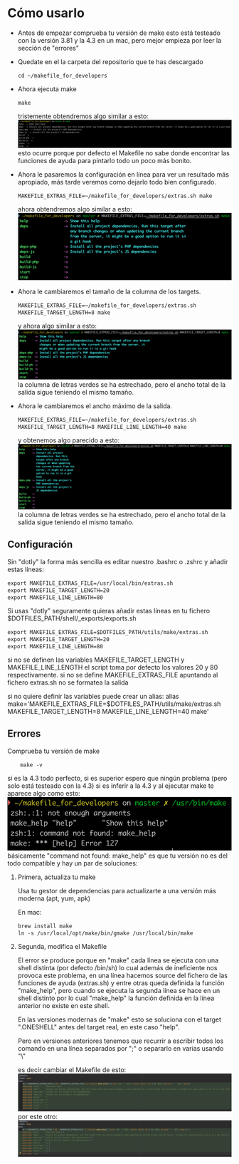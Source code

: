 # Cómo usarlo
- Antes de empezar comprueba tu versión de make esto está testeado con la versión 3.81 y la 4.3 en un mac, pero mejor empieza por leer la sección de "errores"

- Quedate en el la carpeta del repositorio que te has descargado
    ```
    cd ~/makefile_for_developers
    ```

- Ahora ejecuta make
    ```
    make 
    ```
  tristemente obtendremos algo similar a esto:
  ![salida por pantalla sin configuración](images/image_001.png)
  esto ocurre porque por defecto el Makefile no sabe donde encontrar las funciones de ayuda para pintarlo todo un poco más bonito.

- Ahora le pasaremos la configuración en línea para ver un resultado más apropiado, más tarde veremos como dejarlo todo bien configurado.
    ```
    MAKEFILE_EXTRAS_FILE=~/makefile_for_developers/extras.sh make
    ```
  ahora obtendremos algo similar a esto:
  ![salida por pantalla con configuración básica](images/image_002.png)

- Ahora le cambiaremos el tamaño de la columna de los targets.
    ```
    MAKEFILE_EXTRAS_FILE=~/makefile_for_developers/extras.sh MAKEFILE_TARGET_LENGTH=8 make
    ```
  y ahora algo similar a esto:
  ![reduciendo el ancho de los targets](images/image_003.png)
  la columna de letras verdes se ha estrechado, pero el ancho total de la salida sigue teniendo el mismo tamaño.
  
- Ahora le cambiaremos el ancho máximo de la salida.
    ```
    MAKEFILE_EXTRAS_FILE=~/makefile_for_developers/extras.sh MAKEFILE_TARGET_LENGTH=8 MAKEFILE_LINE_LENGTH=40 make
    ```
  y obtenemos algo parecido a esto:
  ![reduciendo el ancho total de la salida](images/image_004.png)
  la columna de letras verdes se ha estrechado, pero el ancho total de la salida sigue teniendo el mismo tamaño.


## Configuración
Sin "dotly" la forma más sencilla es editar nuestro .bashrc o .zshrc y añadir estas líneas:
```
export MAKEFILE_EXTRAS_FILE=/usr/local/bin/extras.sh
export MAKEFILE_TARGET_LENGTH=20
export MAKEFILE_LINE_LENGTH=80
```

Si usas "dotly" seguramente quieras añadir estas líneas en tu fichero $DOTFILES_PATH/shell/_exports/exports.sh
```
export MAKEFILE_EXTRAS_FILE=$DOTFILES_PATH/utils/make/extras.sh
export MAKEFILE_TARGET_LENGTH=20
export MAKEFILE_LINE_LENGTH=80
```

si no se definen las variables MAKEFILE_TARGET_LENGTH y MAKEFILE_LINE_LENGTH el script toma por defecto los valores 20 y 80 respectivamente.
si no se define MAKEFILE_EXTRAS_FILE apuntando al fichero extras.sh no se formatea la salida

si no quiere definir las variables puede crear un alias:
alias make='MAKEFILE_EXTRAS_FILE=$DOTFILES_PATH/utils/make/extras.sh MAKEFILE_TARGET_LENGTH=8 MAKEFILE_LINE_LENGTH=40 make'

## Errores
Comprueba tu versión de make
```
    make -v
```
si es la 4.3 todo perfecto, si es superior espero que ningún problema (pero solo está testeado con  la 4.3)
si es inferir a la 4.3 y al ejecutar make te aparece algo como esto:
![error, versión incompatible](images/image_005.png)
básicamente "command not found: make_help" es que tu versión no es del todo compatible y hay un  par de soluciones:

1. Primera, actualiza tu make

    Usa tu gestor de dependencias para actualizarte a una versión más moderna (apt, yum, apk)

    En mac:
    ```
    brew install make
    ln -s /usr/local/opt/make/bin/gmake /usr/local/bin/make
    ```

2. Segunda, modifica el Makefile

    El error se produce porque en "make" cada línea se ejecuta con una shell distinta (por defecto /bin/sh) lo cual además de ineficiente nos provoca este problema, en una línea hacemos source del fichero de las funciones de ayuda (extras.sh) y entre otras queda definida la función "make_help", pero cuando se ejecuta la segunda línea se hace en un shell distinto por lo cual "make_help" la función definida en la línea anterior no existe en este shell.

    En las versiones modernas de "make" esto se soluciona con el target ".ONESHELL" antes del target real, en este caso "help".

    Pero en versiones anteriores tenemos que recurrir a escribir todos los comando en una línea separados por ";" o separarlo en varias usando "\\" 
    
    es decir cambiar el Makefile de esto:
    ![Makefile original](images/image_006.png)
    por este otro:
    ![Makefile adaptado a versiones antiguas](images/image_007.png)

